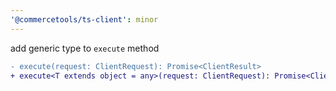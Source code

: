 ```yaml
---
'@commercetools/ts-client': minor
---
```


add generic type to `execute` method

```diff
- execute(request: ClientRequest): Promise<ClientResult>
+ execute<T extends object = any>(request: ClientRequest): Promise<ClientResult<T>>
```
